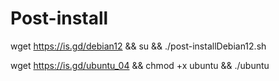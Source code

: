 # Post-install
wget https://is.gd/debian12 && su && ./post-installDebian12.sh

wget https://is.gd/ubuntu_04 &&  chmod +x ubuntu && ./ubuntu
